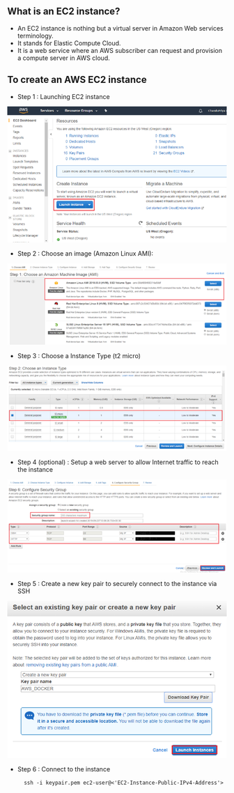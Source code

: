 ## What is an EC2 instance?


* An EC2 instance is nothing but a virtual server in Amazon Web services terminology.
* It stands for Elastic Compute Cloud.
* It is a web service where an AWS subscriber can request and provision a compute server in AWS cloud.

## To create an AWS EC2 instance

* Step 1 : Launching EC2 instance

![Ec2_Step1](Ec2_Step1.png)

* Step 2 : Choose an image (Amazon Linux AMI):

![Image_Selection](Image_Selection.png)

* Step 3 : Choose a Instance Type (t2 micro)

![Instance_Type](Instance_Type.png)

* Step 4 (optional) : Setup a web server to allow Internet traffic to reach the instance 

![Web_Setup](Web_Setup.png)

* Step 5 : Create a new key pair to securely connect to the instance via SSH

![Key_Pair](Key_Pair.png)

* Step 6 : Connect to the instance

        ssh -i keypair.pem ec2-user@<'EC2-Instance-Public-IPv4-Address'>
